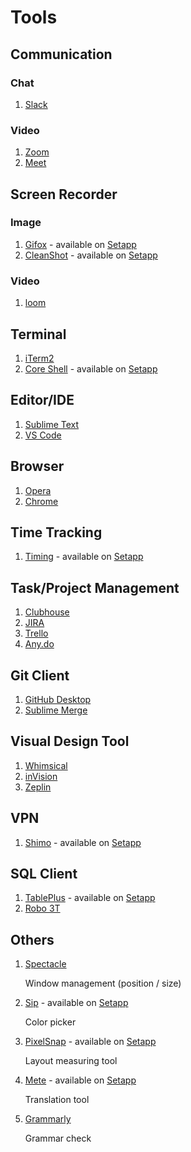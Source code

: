 # Tools

## Communication

### Chat
1. [Slack](https://slack.com/)

### Video

1. [Zoom](https://zoom.us/)
2. [Meet](https://meet.google.com/)

## Screen Recorder

### Image

1. [Gifox](https://gifox.io/) - available on [Setapp]
2. [CleanShot](https://getcleanshot.com/) - available on [Setapp]

### Video

1. [loom](https://www.loom.com/)

## Terminal

1. [iTerm2](https://www.iterm2.com/)
1. [Core Shell](https://coreshell.app/) - available on [Setapp]

## Editor/IDE

1. [Sublime Text](https://www.sublimetext.com/)
1. [VS Code](https://code.visualstudio.com/)

## Browser

1. [Opera](https://www.opera.com/)
2. [Chrome](https://www.google.com/chrome/)

## Time Tracking

1. [Timing](https://timingapp.com/) - available on [Setapp]

## Task/Project Management

1. [Clubhouse](https://clubhouse.io/)
1. [JIRA](https://www.atlassian.com/software/jira)
1. [Trello](https://trello.com/)
1. [Any.do](https://www.any.do/)

## Git Client

1. [GitHub Desktop](https://desktop.github.com/)
2. [Sublime Merge](https://www.sublimemerge.com/)

## Visual Design Tool

1. [Whimsical](https://whimsical.co/)
2. [inVision](https://www.invisionapp.com/)
3. [Zeplin](https://zeplin.io/)

## VPN

1. [Shimo](https://www.shimovpn.com) - available on [Setapp]

## SQL Client

1. [TablePlus](https://tableplus.com/) - available on [Setapp]
1. [Robo 3T](https://robomongo.org/)

## Others

1. [Spectacle](https://github.com/eczarny/spectacle/)

    Window management (position / size)

2. [Sip](https://sipapp.io/) - available on [Setapp]

    Color picker  

3. [PixelSnap](https://getpixelsnap.com/) - available on [Setapp]

    Layout measuring tool

4. [Mete](https://www.matetranslate.com/) - available on [Setapp]

    Translation tool
    
5. [Grammarly](https://www.grammarly.com/)

    Grammar check

[Setapp]: https://setapp.com/
